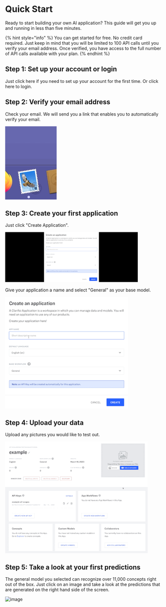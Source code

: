 # Quick Start

Ready to start building your own AI application? This guide will get you up and running in less than five minutes.

{% hint style="info" %}
You can get started for free. No credit card required. Just keep in mind that you will be limited to 100 API calls until you verify your email address. Once verified, you have access to the full number of API calls available with your plan.
{% endhint %}

## Step 1: Set up your account or login

Just click here if you need to set up your account for the first time. Or click here to login.

## Step 2: Verify your email address

Check your email. We will send you a link that enables you to automatically verify your email.

![image](../.gitbook/assets/verify_emal2.gif)

## Step 3: Create your first application

Just click "Create Application".

![image](../.gitbook/assets/create_application2.gif)

Give your application a name and select "General" as your base model.

![image](../.gitbook/assets/create_application_too.gif)

## Step 4: Upload your data

Upload any pictures you would like to test out.

![image](../.gitbook/assets/upload_images.gif)

## Step 5: Take a look at your first predictions

The general model you selected can recognize over 11,000 concepts right out of the box. Just click on an image and take a look at the predictions that are generated on the right hand side of the screen.

![image](../.gitbook/assets/predict2.gif)


